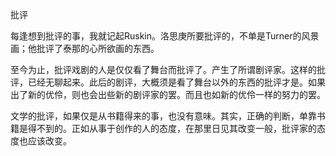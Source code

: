 批评

  

每逢想到批评的事，我就记起Ruskin。洛思庚所要批评的，不单是Turner的风景画；他批评了泰那的心所欲画的东西。

至今为止，批评戏剧的人是仅仅看了舞台而批评了。产生了所谓剧评家。这样的批评，已经无聊起来。此后的剧评，大概须是看了舞台以外的东西的批评才是。如果出了新的优伶，则也会出些新的剧评家的罢。而且也如新的优伶一样的努力的罢。

文学的批评，如果仅是从书籍得来的事，也没有意味。其实，正确的判断，单靠书籍是得不到的。正如从事于创作的人的态度，在那里日见其改变一般，批评家的态度也应该改变。